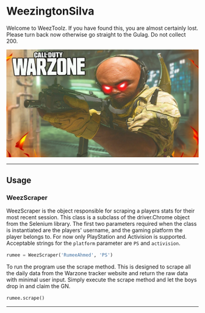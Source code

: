 # WeezingtonSilva
Welcome to WeezToolz. If you have found this, you are almost certainly lost. Please turn back now otherwise
go straight to the Gulag. Do not collect 200.

![Weez](doesanyoneneedthis.jpg)


---

## Usage

### WeezScraper
WeezScraper is the object responsible for scraping a players stats for their most recent session. This class
is a subclass of the driver.Chrome object from the Selenium library. The first two parameters required when
the class is instantiated are the players' username, and the gaming platform the player belongs to. For now
only PlayStation and Activision is supported. Acceptable strings for the `platform` parameter are `PS` and
`activision`.

```python
rumee = WeezScraper('RumeeAhmed', 'PS')
```

To run the program use the scrape method. This is designed to scrape all the daily data from the Warzone
tracker website and return the raw data with minimal user input. Simply execute the scrape method and let
the boys drop in and claim the GN.
```python
rumee.scrape()
```

---
